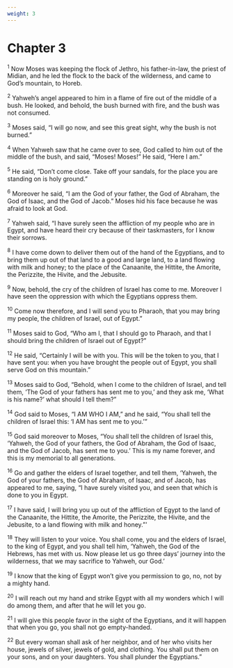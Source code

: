 ```yaml
---
weight: 3
---
```


# Chapter 3

<sup>1</sup> Now Moses was keeping the flock of Jethro, his father-in-law, the priest of Midian, and he led the flock to the back of the wilderness, and came to God’s mountain, to Horeb. 

<sup>2</sup> Yahweh’s angel appeared to him in a flame of fire out of the middle of a bush. He looked, and behold, the bush burned with fire, and the bush was not consumed. 

<sup>3</sup> Moses said, “I will go now, and see this great sight, why the bush is not burned.” 

<sup>4</sup> When Yahweh saw that he came over to see, God called to him out of the middle of the bush, and said, “Moses! Moses!” He said, “Here I am.” 

<sup>5</sup> He said, “Don’t come close. Take off your sandals, for the place you are standing on is holy ground.” 

<sup>6</sup> Moreover he said, “I am the God of your father, the God of Abraham, the God of Isaac, and the God of Jacob.” Moses hid his face because he was afraid to look at God. 

<sup>7</sup> Yahweh said, “I have surely seen the affliction of my people who are in Egypt, and have heard their cry because of their taskmasters, for I know their sorrows. 

<sup>8</sup> I have come down to deliver them out of the hand of the Egyptians, and to bring them up out of that land to a good and large land, to a land flowing with milk and honey; to the place of the Canaanite, the Hittite, the Amorite, the Perizzite, the Hivite, and the Jebusite. 

<sup>9</sup> Now, behold, the cry of the children of Israel has come to me. Moreover I have seen the oppression with which the Egyptians oppress them. 

<sup>10</sup> Come now therefore, and I will send you to Pharaoh, that you may bring my people, the children of Israel, out of Egypt.” 

<sup>11</sup> Moses said to God, “Who am I, that I should go to Pharaoh, and that I should bring the children of Israel out of Egypt?” 

<sup>12</sup> He said, “Certainly I will be with you. This will be the token to you, that I have sent you: when you have brought the people out of Egypt, you shall serve God on this mountain.” 

<sup>13</sup> Moses said to God, “Behold, when I come to the children of Israel, and tell them, ‘The God of your fathers has sent me to you,’ and they ask me, ‘What is his name?’ what should I tell them?” 

<sup>14</sup> God said to Moses, “I AM WHO I AM,” and he said, “You shall tell the children of Israel this: ‘I AM has sent me to you.’” 

<sup>15</sup> God said moreover to Moses, “You shall tell the children of Israel this, ‘Yahweh, the God of your fathers, the God of Abraham, the God of Isaac, and the God of Jacob, has sent me to you.’ This is my name forever, and this is my memorial to all generations. 

<sup>16</sup> Go and gather the elders of Israel together, and tell them, ‘Yahweh, the God of your fathers, the God of Abraham, of Isaac, and of Jacob, has appeared to me, saying, “I have surely visited you, and seen that which is done to you in Egypt. 

<sup>17</sup> I have said, I will bring you up out of the affliction of Egypt to the land of the Canaanite, the Hittite, the Amorite, the Perizzite, the Hivite, and the Jebusite, to a land flowing with milk and honey.”’ 

<sup>18</sup> They will listen to your voice. You shall come, you and the elders of Israel, to the king of Egypt, and you shall tell him, ‘Yahweh, the God of the Hebrews, has met with us. Now please let us go three days’ journey into the wilderness, that we may sacrifice to Yahweh, our God.’ 

<sup>19</sup> I know that the king of Egypt won’t give you permission to go, no, not by a mighty hand. 

<sup>20</sup> I will reach out my hand and strike Egypt with all my wonders which I will do among them, and after that he will let you go. 

<sup>21</sup> I will give this people favor in the sight of the Egyptians, and it will happen that when you go, you shall not go empty-handed. 

<sup>22</sup> But every woman shall ask of her neighbor, and of her who visits her house, jewels of silver, jewels of gold, and clothing. You shall put them on your sons, and on your daughters. You shall plunder the Egyptians.” 


